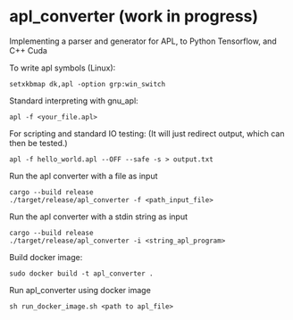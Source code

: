 # apl_converter (work in progress)
Implementing a parser and generator for APL, to Python Tensorflow, and C++ Cuda

To write apl symbols (Linux):
```
setxkbmap dk,apl -option grp:win_switch
```


Standard interpreting with gnu_apl:
```
apl -f <your_file.apl>
```

For scripting and standard IO testing: (It will just redirect output, which can then be tested.)
```
apl -f hello_world.apl --OFF --safe -s > output.txt
```

Run the apl converter with a file as input
```
cargo --build release
./target/release/apl_converter -f <path_input_file>
```


Run the apl converter with a stdin string as input
```
cargo --build release
./target/release/apl_converter -i <string_apl_program>
```

Build docker image:
```
sudo docker build -t apl_converter .
```

Run apl_converter using docker image
```
sh run_docker_image.sh <path to apl_file>
```